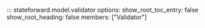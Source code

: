 ::: stateforward.model.validator
    options:
      show_root_toc_entry: false
      show_root_heading: false
      members: ["Validator"]